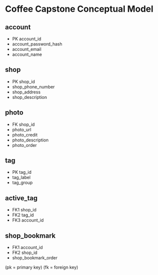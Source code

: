 # Coffee Capstone Conceptual Model


## account
* PK account_id
* account_password_hash
* account_email
* account_name

## shop
* PK shop_id
* shop_phone_number
* shop_address
* shop_description

## photo
* FK shop_id
* photo_url
* photo_credit
* photo_description
* photo_order

## tag
* PK tag_id
* tag_label
* tag_group

## active_tag
* FK1 shop_id
* FK2 tag_id
* FK3 account_id

## shop_bookmark
* FK1 account_id
* FK2 shop_id
* shop_bookmark_order

(pk = primary key) 
 (fk = foreign key)
